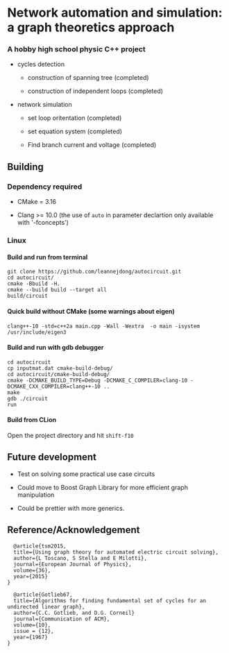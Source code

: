 # Network automation and simulation: a graph theoretics approach
### A hobby  high school physic C++ project 

* cycles detection

  * construction of spanning tree (completed)
  
  * construction of independent loops (completed)

* network simulation
  
  * set loop oritentation (completed)
  
  * set equation system (completed)
  
  * Find branch current and voltage (completed)
  
## Building

### Dependency required

- CMake = 3.16

- Clang >= 10.0 (the use of `auto` in parameter declartion only available with '-fconcepts')

### Linux

#### Build and run from terminal
```
git clone https://github.com/leannejdong/autocircuit.git
cd autocircuit/
cmake -Bbuild -H.
cmake --build build --target all
build/circuit
```

#### Quick build without CMake (some warnings about eigen)
```
clang++-10 -std=c++2a main.cpp -Wall -Wextra  -o main -isystem /usr/include/eigen3
```

#### Build and run with gdb debugger
```
cd autocircuit
cp inputmat.dat cmake-build-debug/
cd autocircuit/cmake-build-debug/
cmake -DCMAKE_BUILD_TYPE=Debug -DCMAKE_C_COMPILER=clang-10 -DCMAKE_CXX_COMPILER=clang++-10 ..
make
gdb ./circuit
run
```

#### Build from CLion

Open the project directory and hit `shift-f10`

## Future development

* Test on solving some practical use case circuits

* Could move to Boost Graph Library for more efficient graph manipulation

* Could be prettier with more generics.

## Reference/Acknowledgement

      @article{tsm2015,
      title={Using graph theory for automated electric circuit solving},
      author={L Toscano, S Stella and E Milotti},
      journal={European Journal of Physics},
      volume={36},
      year={2015}
    }
    
      @article{Gotlieb67,
      title={Algorithms for finding fundamental set of cycles for an undirected linear graph},
      author={C.C. Gotlieb, and D.G. Corneil}
      journal={Communication of ACM},
      volume={10},
      issue = {12},
      year={1967}
    }


